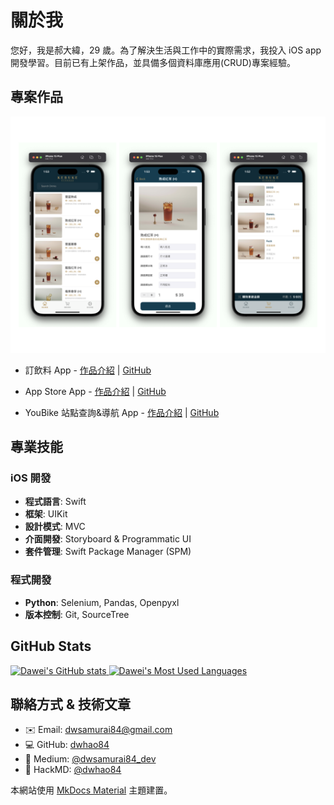 # 關於我

您好，我是郝大緯，29 歲。為了解決生活與工作中的實際需求，我投入 iOS app 開發學習。目前已有上架作品，並具備多個資料庫應用(CRUD)專案經驗。

## 專案作品

<!-- 專案照片 -->

<p align="center">
<img src="DrinkOrderApp.png" width="800"/>
</p>

- 訂飲料 App - [作品介紹](https://medium.com/彼得潘的-swift-ios-app-開發教室/hw-50-drink-order-app-1-get-6d4f7566c6f5) | [GitHub](https://github.com/dwhao84/DrinkOrderApp)

- App Store App - [作品介紹](https://medium.com/彼得潘的-swift-ios-app-開發教室/hw-48-app-store-425538e1f98b) | [GitHub](https://github.com/dwhao84/HW48-App-store)

- YouBike 站點查詢&導航 App - [作品介紹](https://medium.com/彼得潘的-swift-ios-app-開發教室/hw-47-串接you-bike-api-資料存到core-data-70fa9782e915) | [GitHub](https://github.com/dwhao84/HW-44-JSON-Decoder)

## 專業技能

### iOS 開發

- **程式語言**: Swift
- **框架**: UIKit
- **設計模式**: MVC
- **介面開發**: Storyboard & Programmatic UI
- **套件管理**: Swift Package Manager (SPM)

### 程式開發

- **Python**: Selenium, Pandas, Openpyxl
- **版本控制**: Git, SourceTree

## GitHub Stats

<div align="left">
 <a href="https://github.com/dwhao84">
   <img src="https://github-readme-stats.vercel.app/api?username=dwhao84&show_icons=true&theme=radical" alt="Dawei's GitHub stats" />
   <img src="https://github-readme-stats.vercel.app/api/top-langs/?username=dwhao84&layout=donut&theme=radical" alt="Dawei's Most Used Languages" />
 </a>
</div>

## 聯絡方式 & 技術文章

- ✉️ Email: [dwsamurai84@gmail.com](mailto:dwsamurai84@gmail.com)
- 💻 GitHub: [dwhao84](https://github.com/dwhao84)
- 📝 Medium: [@dwsamurai84_dev](https://medium.com/@dwsamurai84_dev)
- 📝 HackMD: [@dwhao84](https://hackmd.io/@dwhao84)

本網站使用 [MkDocs Material](https://squidfunk.github.io/mkdocs-material/) 主題建置。
